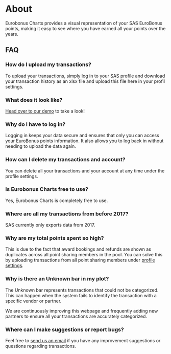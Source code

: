 # About

Eurobonus Charts provides a visual representation of your SAS EuroBonus points, making it easy to see where you have earned all your points over the years.

## FAQ

### How do I upload my transactions?

To upload your transactions, simply log in to your SAS profile and download your transaction history as an xlsx file and upload this file here in your profil settings.

### What does it look like?

[Head over to our demo](./showcase) to take a look!

### Why do I have to log in?

Logging in keeps your data secure and ensures that only you can access your EuroBonus points information. It also allows you to log back in without needing to upload the data again.

### How can I delete my transactions and account?

You can delete all your transactions and your account at any time under the profile settings.

### Is Eurobonus Charts free to use?

Yes, Eurobonus Charts is completely free to use.

### Where are all my transactions from before 2017?

SAS currently only exports data from 2017.

### Why are my total points spent so high?

This is due to the fact that award bookings and refunds are shown as duplicates across all point sharing members in the pool. You can solve this by uploading transactions from all point sharing members under [profile settings](./profile).

### Why is there an Unknown bar in my plot?

The Unknown bar represents transactions that could not be categorized. This can happen when the system fails to identify the transaction with a specific vendor or partner.

We are continuously improving this webpage and frequently adding new partners to ensure all your transactions are accurately categorized.

### Where can I make suggestions or report bugs?

Feel free to [send us an email](mailto:eurobonuscharts@gmail.com) if you have any improvement suggestions or questions regarding transactions.
